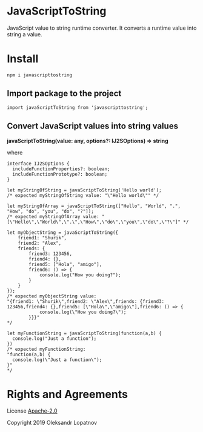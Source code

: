 # JavaScriptToString

JavaScript value to string runtime converter. It converts a runtime value into string a value.

# Install

```
npm i javascripttostring
```

## Import package to the project

```
import javaScriptToString from 'javascripttostring';
```

## Convert JavaScript values into string values

**javaScriptToString(value: any, options?: IJ2SOptions) => string**

where

```
interface IJ2SOptions {
  includeFunctionProperties?: boolean;
  includeFunctionPrototype?: boolean;
}
```

```
let myStringOfString = javaScriptToString('Hello world');
/* expected myStringOfString value: "\"Hello world\"" */

let myStringOfArray = javaScriptToString(["Hello", "World", ".", "How", "do", "you", "do", "?"]);
/* expected myStringOfArray value: "[\"Hello\",\"World\",\".\",\"How\",\"do\",\"you\",\"do\",\"?\"]" */

let myObjectString = javaScriptToString({
    friend1: "Shurik",
    friend2: "Alex",
    friends: {
        friend3: 123456,
        friend4: {},
        friend5: ["Hola", "amigo"],
        friend6: () => {
            console.log("How you doing?");
        }
    }
});
/* expected myObjectString value:
"{friend1: \"Shurik\",friend2: \"Alex\",friends: {friend3: 123456,friend4: {},friend5: [\"Hola\",\"amigo\"],friend6: () => {
            console.log(\"How you doing?\");
        }}}"
*/

let myFunctionString = javaScriptToString(function(a,b) {
  console.log("Just a function");
})
/* expected myFunctionString:
"function(a,b) {
  console.log(\"Just a function\");
}"
*/
```

# Rights and Agreements

License [Apache-2.0](https://github.com/lopatnov/jsToString/blob/master/LICENSE)

Copyright 2019 Oleksandr Lopatnov
